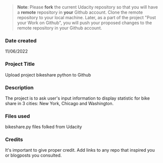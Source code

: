 >**Note**: Please **fork** the current Udacity repository so that you will have a **remote** repository in **your** Github account. Clone the remote repository to your local machine. Later, as a part of the project "Post your Work on Github", you will push your proposed changes to the remote repository in your Github account.

### Date created
11/06/2022

### Project Title
Upload project bikeshare python to Github

### Description
The project is to ask user's input information to display statistic for bike share in 3 cities: New York, Chicago and Washington.

### Files used
bikeshare.py
files folked from Udacity

### Credits
It's important to give proper credit. Add links to any repo that inspired you or blogposts you consulted.
